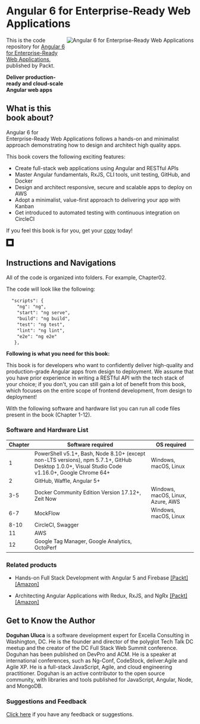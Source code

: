 # Angular 6 for Enterprise-Ready Web Applications

<a href="https://www.packtpub.com/web-development/angular-6-enterprise-ready-web-applications?utm_source=github&utm_medium=repository&utm_campaign=9781786462909"><img src="https://www.packtpub.com/sites/default/files/B05684_cover.png" alt="Angular 6 for Enterprise-Ready Web Applications" height="256px" align="right"></a>

This is the code repository for [Angular 6 for Enterprise-Ready Web Applications](https://www.packtpub.com/web-development/angular-6-enterprise-ready-web-applications?utm_source=github&utm_medium=repository&utm_campaign=9781786462909), published by Packt.

**Deliver production-ready and cloud-scale Angular web apps**

## What is this book about?
Angular 6 for Enterprise-Ready Web Applications follows a hands-on and minimalist approach demonstrating how to design and architect high quality apps.

This book covers the following exciting features:
* Create full-stack web applications using Angular and RESTful APIs 
* Master Angular fundamentals, RxJS, CLI tools, unit testing, GitHub, and Docker 
* Design and architect responsive, secure and scalable apps to deploy on AWS
* Adopt a minimalist, value-first approach to delivering your app with Kanban
* Get introduced to automated testing with continuous integration on CircleCI 

If you feel this book is for you, get your [copy](https://www.amazon.com/dp/1786462907) today!

<a href="https://www.packtpub.com/?utm_source=github&utm_medium=banner&utm_campaign=GitHubBanner"><img src="https://raw.githubusercontent.com/PacktPublishing/GitHub/master/GitHub.png" 
alt="https://www.packtpub.com/" border="5" /></a>


## Instructions and Navigations
All of the code is organized into folders. For example, Chapter02.

The code will look like the following:
```
  "scripts": {
    "ng": "ng",
    "start": "ng serve",
    "build": "ng build",
    "test": "ng test",
    "lint": "ng lint",
    "e2e": "ng e2e"
   },
```

**Following is what you need for this book:**

This book is for developers who want to confidently deliver high-quality and production-grade Angular apps from design to deployment. We assume that you have prior experience in writing a RESTful API with the tech stack of your choice; if you don't, you can still gain a lot of benefit from this book, which focuses on the entire scope of frontend development, from design to deployment!

With the following software and hardware list you can run all code files present in the book (Chapter 1-12).

### Software and Hardware List

| Chapter  | Software required                   | OS required                        |
| -------- | ------------------------------------| -----------------------------------|
| 1        | PowerShell v5.1+, Bash, Node 8.10+ (except non-LTS versions), npm 5.7.1+, GitHub Desktop 1.0.0+, Visual Studio Code v1.16.0+, Google Chrome 64+                     | Windows, macOS, Linux |
| 2        | GitHub, Waffle, Angular 5+            | |
| 3-5        | Docker Community Edition Version 17.12+, Zeit Now            | Windows, macOS, Linux, Azure, AWS |
| 6-7        | MockFlow          | Windows, macOS, Linux |
| 8-10        | CircleCI, Swagger           |   |
| 11        | AWS            |  |
| 12      | Google Tag Manager, Google Analytics, OctoPerf         |  |


### Related products <Other books you may enjoy>
* Hands-on Full Stack Development with Angular 5 and Firebase [[Packt]](https://www.packtpub.com/application-development/hands-full-stack-development-angular-5-and-firebase?utm_source=github&utm_medium=repository&utm_campaign=9781788298735) [[Amazon]](https://www.amazon.com/dp/178829873X)

* Architecting Angular Applications with Redux, RxJS, and NgRx [[Packt]](https://www.packtpub.com/web-development/architecting-angular-applications-redux?utm_source=github&utm_medium=repository&utm_campaign=9781787122406) [[Amazon]](https://www.amazon.com/dp/1787122409)

## Get to Know the Author
**Doguhan Uluca** is a software development expert for Excella Consulting in Washington, DC. He is the founder and director of the polyglot Tech Talk DC meetup and the creator of the DC Full Stack Web Summit conference. Doguhan has been published on DevPro and ACM. He is a speaker at international conferences, such as Ng-Conf, CodeStock, deliver:Agile and Agile XP. He is a full-stack JavaScript, Agile, and cloud engineering practitioner. Doguhan is an active contributor to the open source community, with libraries and tools published for JavaScript, Angular, Node, and MongoDB.

### Suggestions and Feedback
[Click here](https://docs.google.com/forms/d/e/1FAIpQLSdy7dATC6QmEL81FIUuymZ0Wy9vH1jHkvpY57OiMeKGqib_Ow/viewform) if you have any feedback or suggestions.
